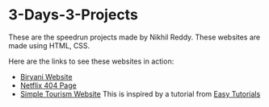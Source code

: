 # 3-Days-3-Projects
These are the speedrun projects made by Nikhil Reddy. These websites are made using HTML, CSS.

Here are the links to see these websites in action:

- [Biryani Website](https://indian-biryani-website.netlify.app)
- [Netflix 404 Page](https://netflix-404-page.netlify.app)
- [Simple Tourism Website](https://https://simple-tourism-website.netlify.app) This is inspired by a tutorial from [Easy Tutorials](https://www.youtube.com/c/EasyTutorialsVideo)
